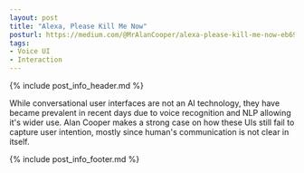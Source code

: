 ```yaml
---
layout: post
title: "Alexa, Please Kill Me Now"
posturl: https://medium.com/@MrAlanCooper/alexa-please-kill-me-now-eb693ce73258
tags:
- Voice UI
- Interaction
---
```


{% include post_info_header.md %}

While conversational user interfaces are not an AI technology, they have became prevalent in recent days due to voice recognition and NLP allowing it's wider use. Alan Cooper makes a strong case on how these UIs still fail to capture user intention, mostly since human's communication is not clear in itself.

<!--more-->
{% include post_info_footer.md %}
